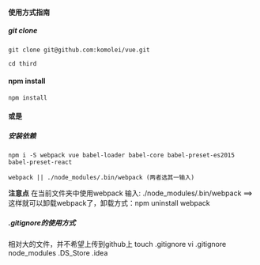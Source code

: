 <h4>使用方式指南</h4> 

<h5>git clone</h5>

    git clone git@github.com:komolei/vue.git

    cd third
<h4>npm install</h4>

    npm install
<h4>或是</h4>
<h5>安装依赖 </h5>

    npm i -S webpack vue babel-loader babel-core babel-preset-es2015 babel-preset-react
    
    webpack || ./node_modules/.bin/webpack (两者选其一输入)
**注意点**
    在当前文件夹中使用webpack
    输入: ./node_modules/.bin/webpack ==>这样就可以卸载webpack了，卸载方式：npm uninstall webpack

<h5>.gitignore的使用方式</h5>
    相对大的文件，并不希望上传到github上
    touch .gitignore
    vi .gitignore
    node_modules
    .DS_Store
    .idea